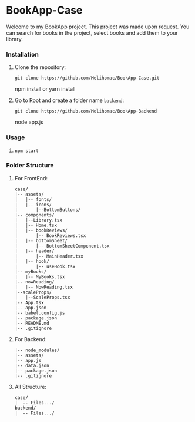 # BookApp-Case

Welcome to my BookApp project. This project was made upon request. You can search for books in the project, select books and add them to your library.

### Installation

1. Clone the repository:

   `git clone https://github.com/Melihomac/BookApp-Case.git   `

   npm install
   or
   yarn install

2. Go to Root and create a folder name `backend`:

   `git clone https://github.com/Melihomac/BookApp-Backend   `

   node app.js

### Usage

1.  `npm start`

### Folder Structure

1. For FrontEnd:

   ```
   case/
   |-- assets/
   |   |-- fonts/
   |   |-- icons/
   |       |--BottomButtons/
   |-- components/
   |   |--Library.tsx
   |   |-- Home.tsx
   |   |-- bookReviews/
   |       |-- BookReviews.tsx
   |   |-- bottomSheet/
   |       |-- BottomSheetComponent.tsx
   |   |-- header/
   |       |-- MainHeader.tsx
   |   |-- hook/
   |       |-- useHook.tsx
   |-- myBooks/
   |   |-- MyBooks.tsx
   |-- nowReading/
   |   |-- NowReading.tsx
   |--scaleProps/
   |   |--ScaleProps.tsx
   |-- App.tsx
   |-- app.json
   |-- babel.config.js
   |-- package.json
   |-- README.md
   |-- .gitignore
   ```

2. For Backend:

   ```backend/
   |-- node_modules/
   |-- assets/
   |-- app.js
   |-- data.json
   |-- package.json
   |-- .gitignore
   ```

3. All Structure:

   ```
   case/
   |  -- Files.../
   backend/
   |  -- Files.../
   ```

